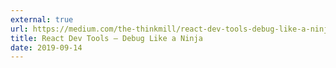 ```yaml
---
external: true
url: https://medium.com/the-thinkmill/react-dev-tools-debug-like-a-ninja-c3a5d09895c6
title: React Dev Tools — Debug Like a Ninja
date: 2019-09-14
---
```

